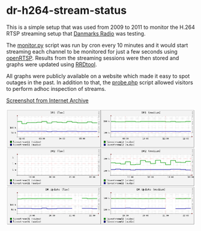 # dr-h264-stream-status

This is a simple setup that was used from 2009 to 2011 to monitor the H.264
RTSP streaming setup that [Danmarks Radio](http://www.dr.dk) was testing.

The [monitor.py](monitor/monitor.py) script was run by cron every 10 minutes
and it would start streaming each channel to be monitored for just a few seconds
using [openRTSP](http://www.live555.com/openRTSP/). Results from the streaming sessions were then stored
and graphs were updated using [RRDtool](http://www.rrdtool.org).

All graphs were publicly available on a website which made it easy to spot outages in the past. In addition to that, the [probe.php](website/probe.php) script allowed
visitors to perform adhoc inspection of streams.

[Screenshot from Internet
Archive](https://web.archive.org/web/20100516053117/http://www.thomaslkjeldsen.dk/fjernsynfordig/streams/)

![alt text](https://github.com/tlk/dr-h264-stream-status/raw/master/website/screenshot.png "Example graphs")

